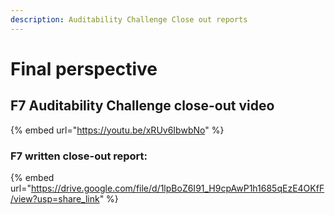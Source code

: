 ```yaml
---
description: Auditability Challenge Close out reports
---
```


# Final perspective

## F7 Auditability Challenge close-out video

{% embed url="https://youtu.be/xRUv6IbwbNo" %}

### F7 written close-out report:

{% embed url="https://drive.google.com/file/d/1lpBoZ6I91_H9cpAwP1h1685qEzE4OKfF/view?usp=share_link" %}
